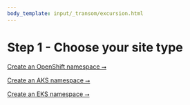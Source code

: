 ```yaml
---
body_template: input/_transom/excursion.html
---
```


# Step 1 - Choose your site type

<a class="big-button" href="configure-site-openshift.html">Create an OpenShift namespace &#11106;</a>

<a class="big-button gray-out" href="">Create an AKS namespace &#11106;</a>

<a class="big-button gray-out" href="">Create an EKS namespace &#11106;</a>
